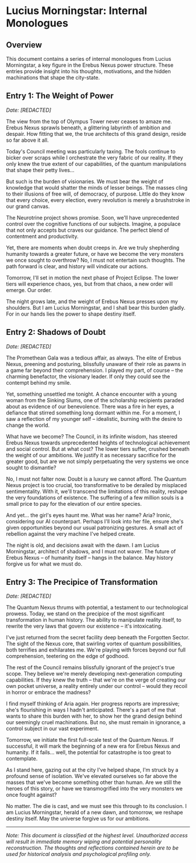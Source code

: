 # Lucius Morningstar: Internal Monologues

## Overview

This document contains a series of internal monologues from Lucius Morningstar, a key figure in the Erebus Nexus power structure. These entries provide insight into his thoughts, motivations, and the hidden machinations that shape the city-state.

## Entry 1: The Weight of Power

*Date: [REDACTED]*

The view from the top of Olympus Tower never ceases to amaze me. Erebus Nexus sprawls beneath, a glittering labyrinth of ambition and despair. How fitting that we, the true architects of this grand design, reside so far above it all.

Today's Council meeting was particularly taxing. The fools continue to bicker over scraps while I orchestrate the very fabric of our reality. If they only knew the true extent of our capabilities, of the quantum manipulations that shape their petty lives...

But such is the burden of visionaries. We must bear the weight of knowledge that would shatter the minds of lesser beings. The masses cling to their illusions of free will, of democracy, of purpose. Little do they know that every choice, every election, every revolution is merely a brushstroke in our grand canvas.

The Neurotrine project shows promise. Soon, we'll have unprecedented control over the cognitive functions of our subjects. Imagine, a populace that not only accepts but craves our guidance. The perfect blend of contentment and productivity.

Yet, there are moments when doubt creeps in. Are we truly shepherding humanity towards a greater future, or have we become the very monsters we once sought to overthrow? No, I must not entertain such thoughts. The path forward is clear, and history will vindicate our actions.

Tomorrow, I'll set in motion the next phase of Project Eclipse. The lower tiers will experience chaos, yes, but from that chaos, a new order will emerge. Our order.

The night grows late, and the weight of Erebus Nexus presses upon my shoulders. But I am Lucius Morningstar, and I shall bear this burden gladly. For in our hands lies the power to shape destiny itself.

## Entry 2: Shadows of Doubt

*Date: [REDACTED]*

The Promethean Gala was a tedious affair, as always. The elite of Erebus Nexus, preening and posturing, blissfully unaware of their role as pawns in a game far beyond their comprehension. I played my part, of course – the charming benefactor, the visionary leader. If only they could see the contempt behind my smile.

Yet, something unsettled me tonight. A chance encounter with a young woman from the Sinking Slums, one of the scholarship recipients paraded about as evidence of our benevolence. There was a fire in her eyes, a defiance that stirred something long dormant within me. For a moment, I saw a reflection of my younger self – idealistic, burning with the desire to change the world.

What have we become? The Council, in its infinite wisdom, has steered Erebus Nexus towards unprecedented heights of technological achievement and social control. But at what cost? The lower tiers suffer, crushed beneath the weight of our ambitions. We justify it as necessary sacrifice for the greater good, but are we not simply perpetuating the very systems we once sought to dismantle?

No, I must not falter now. Doubt is a luxury we cannot afford. The Quantum Nexus project is too crucial, too transformative to be derailed by misplaced sentimentality. With it, we'll transcend the limitations of this reality, reshape the very foundations of existence. The suffering of a few million souls is a small price to pay for the elevation of our entire species.

And yet... the girl's eyes haunt me. What was her name? Aria? Ironic, considering our AI counterpart. Perhaps I'll look into her file, ensure she's given opportunities beyond our usual patronizing gestures. A small act of rebellion against the very machine I've helped create.

The night is old, and decisions await with the dawn. I am Lucius Morningstar, architect of shadows, and I must not waver. The future of Erebus Nexus – of humanity itself – hangs in the balance. May history forgive us for what we must do.

## Entry 3: The Precipice of Transformation

*Date: [REDACTED]*

The Quantum Nexus thrums with potential, a testament to our technological prowess. Today, we stand on the precipice of the most significant transformation in human history. The ability to manipulate reality itself, to rewrite the very laws that govern our existence – it's intoxicating.

I've just returned from the secret facility deep beneath the Forgotten Sector. The sight of the Nexus core, that swirling vortex of quantum possibilities, both terrifies and exhilarates me. We're playing with forces beyond our full comprehension, teetering on the edge of godhood.

The rest of the Council remains blissfully ignorant of the project's true scope. They believe we're merely developing next-generation computing capabilities. If they knew the truth – that we're on the verge of creating our own pocket universe, a reality entirely under our control – would they recoil in horror or embrace the madness?

I find myself thinking of Aria again. Her progress reports are impressive; she's flourishing in ways I hadn't anticipated. There's a part of me that wants to share this burden with her, to show her the grand design behind our seemingly cruel machinations. But no, she must remain in ignorance, a control subject in our vast experiment.

Tomorrow, we initiate the first full-scale test of the Quantum Nexus. If successful, it will mark the beginning of a new era for Erebus Nexus and humanity. If it fails... well, the potential for catastrophe is too great to contemplate.

As I stand here, gazing out at the city I've helped shape, I'm struck by a profound sense of isolation. We've elevated ourselves so far above the masses that we've become something other than human. Are we still the heroes of this story, or have we transmogrified into the very monsters we once fought against?

No matter. The die is cast, and we must see this through to its conclusion. I am Lucius Morningstar, herald of a new dawn, and tomorrow, we reshape destiny itself. May the universe forgive us for our ambitions.

---

*Note: This document is classified at the highest level. Unauthorized access will result in immediate memory wiping and potential personality reconstruction. The thoughts and reflections contained herein are to be used for historical analysis and psychological profiling only.*